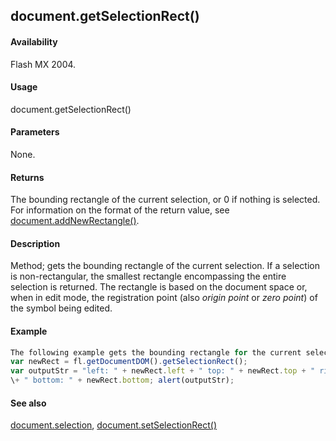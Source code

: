 ## document.getSelectionRect()

#### Availability

Flash MX 2004.

#### Usage

document.getSelectionRect()

#### Parameters

None.

#### Returns

The bounding rectangle of the current selection, or 0 if nothing is selected. For information on the format of the return value, see [document.addNewRectangle()](#!wielmic/developers-animatesdk-docs/test/Document_object/docume10.md).

#### Description

Method; gets the bounding rectangle of the current selection. If a selection is non-rectangular, the smallest rectangle encompassing the entire selection is returned. The rectangle is based on the document space or, when in edit mode, the registration point (also *origin point* or *zero point*) of the symbol being edited.

#### Example

```javascript
The following example gets the bounding rectangle for the current selection and then displays its properties:
var newRect = fl.getDocumentDOM().getSelectionRect();
var outputStr = "left: " + newRect.left + " top: " + newRect.top + " right: " + newRect.right
\+ " bottom: " + newRect.bottom; alert(outputStr);

```
#### See also

[document.selection](#!wielmic/developers-animatesdk-docs/test/Document_object/docum430.md), [document.setSelectionRect()](#!wielmic/developers-animatesdk-docs/test/Document_object/docu9689.md)
